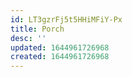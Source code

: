 ```yaml
---
id: LT3gzrFj5t5HHiMFiY-Px
title: Porch
desc: ''
updated: 1644961726968
created: 1644961726968
---
```


